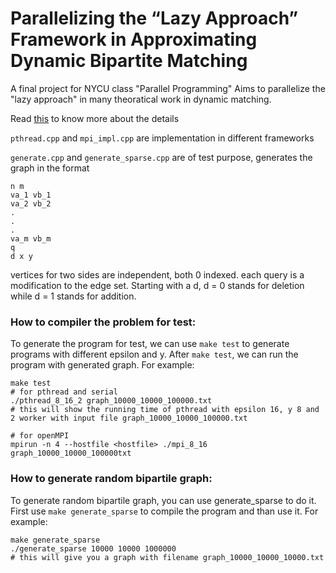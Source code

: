 
# Parallelizing the “Lazy Approach” Framework in Approximating Dynamic Bipartite Matching
A final project for NYCU class "Parallel Programming"
Aims to parallelize the "lazy approach" in many theoratical work in dynamic matching.

Read [this](https://docs.google.com/presentation/d/1FF85iwKjKEkPBgv1qmPeoQkJosQoKABCJ6n0V56dnUQ/edit?usp=sharing) to know more about the details

```pthread.cpp``` and ```mpi_impl.cpp``` are implementation in different frameworks

```generate.cpp``` and ```generate_sparse.cpp``` are of test purpose, generates the graph in the format
```
n m
va_1 vb_1
va_2 vb_2
.
.
.
va_m vb_m
q
d x y
```
vertices for two sides are independent, both 0 indexed.
each query is a modification to the edge set.
Starting with a d, d = 0 stands for deletion while d = 1 stands for addition.

### How to compiler the problem for test:
To generate the program for test, we can use `make test` to generate programs with different epsilon and y.
After `make test`, we can run the program with generated graph.
For example:
```
make test
# for pthread and serial
./pthread_8_16_2 graph_10000_10000_100000.txt
# this will show the running time of pthread with epsilon 16, y 8 and 2 worker with input file graph_10000_10000_100000.txt

# for openMPI
mpirun -n 4 --hostfile <hostfile> ./mpi_8_16 graph_10000_10000_100000txt
```

### How to generate random bipartile graph:
To generate random bipartile graph, you can use generate_sparse to do it.
First use `make generate_sparse` to compile the program and than use it.
For example:
```
make generate_sparse
./generate_sparse 10000 10000 1000000
# this will give you a graph with filename graph_10000_10000_10000.txt
```
